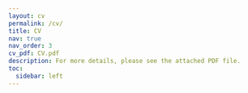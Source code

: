 ```yaml
---
layout: cv
permalink: /cv/
title: CV
nav: true
nav_order: 3
cv_pdf: CV.pdf
description: For more details, please see the attached PDF file.
toc:
  sidebar: left
---
```

